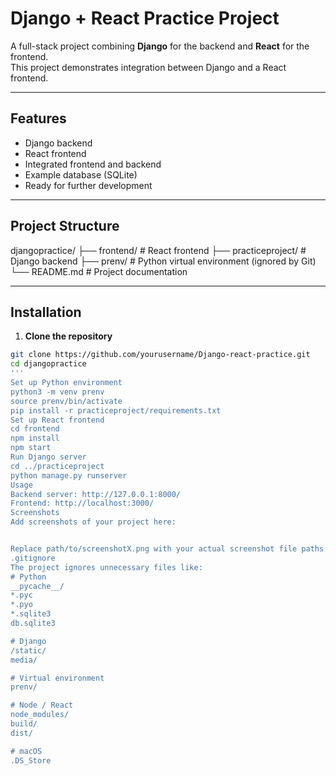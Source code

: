 # Django + React Practice Project

A full-stack project combining **Django** for the backend and **React** for the frontend.  
This project demonstrates integration between Django and a React frontend.

---

## Features

- Django backend
- React frontend
- Integrated frontend and backend
- Example database (SQLite)
- Ready for further development

---

## Project Structure

djangopractice/
├── frontend/ # React frontend
├── practiceproject/ # Django backend
├── prenv/ # Python virtual environment (ignored by Git)
└── README.md # Project documentation

---

## Installation

1. **Clone the repository**
```bash
git clone https://github.com/yourusername/Django-react-practice.git
cd djangopractice
'''
Set up Python environment
python3 -m venv prenv
source prenv/bin/activate
pip install -r practiceproject/requirements.txt
Set up React frontend
cd frontend
npm install
npm start
Run Django server
cd ../practiceproject
python manage.py runserver
Usage
Backend server: http://127.0.0.1:8000/
Frontend: http://localhost:3000/
Screenshots
Add screenshots of your project here:


Replace path/to/screenshotX.png with your actual screenshot file paths in the repo.
.gitignore
The project ignores unnecessary files like:
# Python
__pycache__/
*.pyc
*.pyo
*.sqlite3
db.sqlite3

# Django
/static/
media/

# Virtual environment
prenv/

# Node / React
node_modules/
build/
dist/

# macOS
.DS_Store
